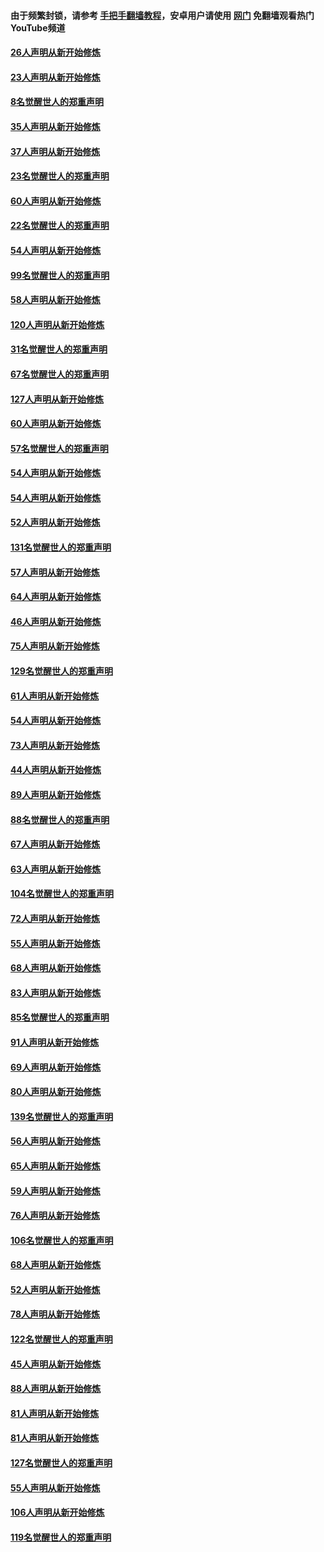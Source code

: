 #### 由于频繁封锁，请参考 [手把手翻墙教程](https://github.com/gfw-breaker/guides/wiki/)，安卓用户请使用 [网门](https://github.com/gfw-breaker/nogfw/blob/master/dl.md?t=02191600) 免翻墙观看热门YouTube频道 

#### [26人声明从新开始修炼](../pages/91/421020.md?t=02191600) 

#### [23人声明从新开始修炼](../pages/91/420884.md?t=02191600) 

#### [8名觉醒世人的郑重声明](../pages/91/420883.md?t=02191600) 

#### [35人声明从新开始修炼](../pages/91/420809.md?t=02191600) 

#### [37人声明从新开始修炼](../pages/91/420766.md?t=02191600) 

#### [23名觉醒世人的郑重声明](../pages/91/420765.md?t=02191600) 

#### [60人声明从新开始修炼](../pages/91/420727.md?t=02191600) 

#### [22名觉醒世人的郑重声明](../pages/91/420726.md?t=02191600) 

#### [54人声明从新开始修炼](../pages/91/420529.md?t=02191600) 

#### [99名觉醒世人的郑重声明](../pages/91/420528.md?t=02191600) 

#### [58人声明从新开始修炼](../pages/91/420198.md?t=02191600) 

#### [120人声明从新开始修炼](../pages/91/420141.md?t=02191600) 

#### [31名觉醒世人的郑重声明](../pages/91/420197.md?t=02191600) 

#### [67名觉醒世人的郑重声明](../pages/91/420140.md?t=02191600) 

#### [127人声明从新开始修炼](../pages/91/420082.md?t=02191600) 

#### [60人声明从新开始修炼](../pages/91/420081.md?t=02191600) 

#### [57名觉醒世人的郑重声明](../pages/91/420080.md?t=02191600) 

#### [54人声明从新开始修炼](../pages/91/419533.md?t=02191600) 

#### [54人声明从新开始修炼](../pages/91/419532.md?t=02191600) 

#### [52人声明从新开始修炼](../pages/91/419531.md?t=02191600) 

#### [131名觉醒世人的郑重声明](../pages/91/419530.md?t=02191600) 

#### [57人声明从新开始修炼](../pages/91/419430.md?t=02191600) 

#### [64人声明从新开始修炼](../pages/91/419429.md?t=02191600) 

#### [46人声明从新开始修炼](../pages/91/419428.md?t=02191600) 

#### [75人声明从新开始修炼](../pages/91/419427.md?t=02191600) 

#### [129名觉醒世人的郑重声明](../pages/91/419426.md?t=02191600) 

#### [61人声明从新开始修炼](../pages/91/419198.md?t=02191600) 

#### [54人声明从新开始修炼](../pages/91/419197.md?t=02191600) 

#### [73人声明从新开始修炼](../pages/91/419196.md?t=02191600) 

#### [44人声明从新开始修炼](../pages/91/419075.md?t=02191600) 

#### [89人声明从新开始修炼](../pages/91/419074.md?t=02191600) 

#### [88名觉醒世人的郑重声明](../pages/91/419195.md?t=02191600) 

#### [67人声明从新开始修炼](../pages/91/419073.md?t=02191600) 

#### [63人声明从新开始修炼](../pages/91/419072.md?t=02191600) 

#### [104名觉醒世人的郑重声明](../pages/91/419071.md?t=02191600) 

#### [72人声明从新开始修炼](../pages/91/418902.md?t=02191600) 

#### [55人声明从新开始修炼](../pages/91/418901.md?t=02191600) 

#### [68人声明从新开始修炼](../pages/91/418900.md?t=02191600) 

#### [83人声明从新开始修炼](../pages/91/418757.md?t=02191600) 

#### [85名觉醒世人的郑重声明](../pages/91/418899.md?t=02191600) 

#### [91人声明从新开始修炼](../pages/91/418756.md?t=02191600) 

#### [69人声明从新开始修炼](../pages/91/418755.md?t=02191600) 

#### [80人声明从新开始修炼](../pages/91/418754.md?t=02191600) 

#### [139名觉醒世人的郑重声明](../pages/91/418753.md?t=02191600) 

#### [56人声明从新开始修炼](../pages/91/418594.md?t=02191600) 

#### [65人声明从新开始修炼](../pages/91/418593.md?t=02191600) 

#### [59人声明从新开始修炼](../pages/91/418592.md?t=02191600) 

#### [76人声明从新开始修炼](../pages/91/418431.md?t=02191600) 

#### [106名觉醒世人的郑重声明](../pages/91/418591.md?t=02191600) 

#### [68人声明从新开始修炼](../pages/91/418430.md?t=02191600) 

#### [52人声明从新开始修炼](../pages/91/418429.md?t=02191600) 

#### [78人声明从新开始修炼](../pages/91/418428.md?t=02191600) 

#### [122名觉醒世人的郑重声明](../pages/91/418427.md?t=02191600) 

#### [45人声明从新开始修炼](../pages/91/418248.md?t=02191600) 

#### [88人声明从新开始修炼](../pages/91/418247.md?t=02191600) 

#### [81人声明从新开始修炼](../pages/91/418246.md?t=02191600) 

#### [81人声明从新开始修炼](../pages/91/418139.md?t=02191600) 

#### [127名觉醒世人的郑重声明](../pages/91/418245.md?t=02191600) 

#### [55人声明从新开始修炼](../pages/91/418138.md?t=02191600) 

#### [106人声明从新开始修炼](../pages/91/418137.md?t=02191600) 

#### [119名觉醒世人的郑重声明](../pages/91/418135.md?t=02191600) 

